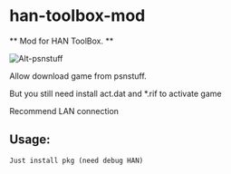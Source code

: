 # han-toolbox-mod
** Mod for HAN ToolBox. **

![Alt-psnstuff](https://cdn1.savepice.ru/uploads/2018/4/1/618afeb1e624b7de7be174fa7fe983e6-full.jpg) 

Allow download game from psnstuff.

But you still need install act.dat and *.rif to activate game

Recommend LAN connection

## Usage:
	Just install pkg (need debug HAN)
